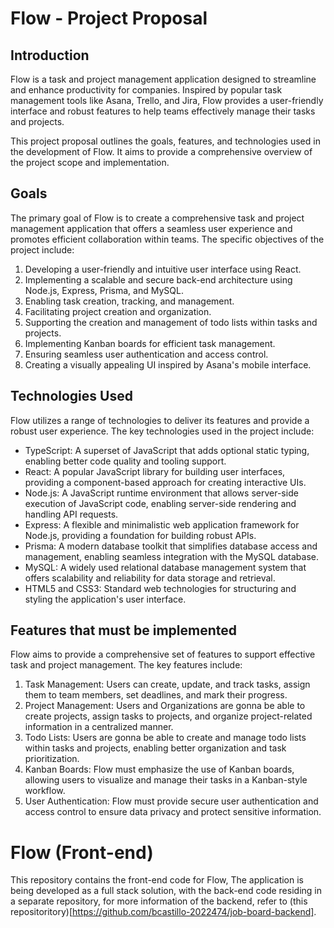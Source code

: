 # Flow - Project Proposal

## Introduction

Flow is a task and project management application designed to streamline and enhance productivity for companies. Inspired by popular task management tools like Asana, Trello, and Jira, Flow provides a user-friendly interface and robust features to help teams effectively manage their tasks and projects.

This project proposal outlines the goals, features, and technologies used in the development of Flow. It aims to provide a comprehensive overview of the project scope and implementation.

## Goals

The primary goal of Flow is to create a comprehensive task and project management application that offers a seamless user experience and promotes efficient collaboration within teams. The specific objectives of the project include:

1. Developing a user-friendly and intuitive user interface using React.
2. Implementing a scalable and secure back-end architecture using Node.js, Express, Prisma, and MySQL.
3. Enabling task creation, tracking, and management.
4. Facilitating project creation and organization.
5. Supporting the creation and management of todo lists within tasks and projects.
6. Implementing Kanban boards for efficient task management.
7. Ensuring seamless user authentication and access control.
8. Creating a visually appealing UI inspired by Asana's mobile interface.

## Technologies Used

Flow utilizes a range of technologies to deliver its features and provide a robust user experience. The key technologies used in the project include:

- TypeScript: A superset of JavaScript that adds optional static typing, enabling better code quality and tooling support.
- React: A popular JavaScript library for building user interfaces, providing a component-based approach for creating interactive UIs.
- Node.js: A JavaScript runtime environment that allows server-side execution of JavaScript code, enabling server-side rendering and handling API requests.
- Express: A flexible and minimalistic web application framework for Node.js, providing a foundation for building robust APIs.
- Prisma: A modern database toolkit that simplifies database access and management, enabling seamless integration with the MySQL database.
- MySQL: A widely used relational database management system that offers scalability and reliability for data storage and retrieval.
- HTML5 and CSS3: Standard web technologies for structuring and styling the application's user interface.

## Features that must be implemented

Flow aims to provide a comprehensive set of features to support effective task and project management. The key features include:

1. Task Management: Users can create, update, and track tasks, assign them to team members, set deadlines, and mark their progress.
2. Project Management: Users and Organizations are gonna be able to create projects, assign tasks to projects, and organize project-related information in a centralized manner.
3. Todo Lists: Users are gonna be able to create and manage todo lists within tasks and projects, enabling better organization and task prioritization.
4. Kanban Boards: Flow must emphasize the use of Kanban boards, allowing users to visualize and manage their tasks in a Kanban-style workflow.
5. User Authentication: Flow must provide secure user authentication and access control to ensure data privacy and protect sensitive information.

# Flow (Front-end)

This repository contains the front-end code for Flow, The application is being developed as a full stack solution, with the back-end code residing in a separate repository, for more information of the backend, refer to (this repositoritory)[https://github.com/bcastillo-2022474/job-board-backend].
